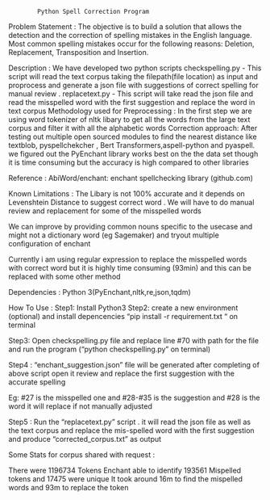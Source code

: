 

			Python Spell Correction Program
Problem Statement  : 
The objective is to build a solution that allows the detection and the correction of spelling mistakes in the English language. Most common spelling mistakes occur for the following reasons: Deletion, Replacement, Transposition and Insertion.

Description : 
We have developed two python scripts 
checkspelling.py -  This script will read the text corpus taking the filepath(file location) as input and proprocess and generate a json file with suggestions of correct spelling for manual review .
replacetext.py - This script will take read the json file and read the misspelled word with the first suggestion and replace the word in text corpus 
Methodology used for Preprocessing : 
In the first step we are using word tokenizer of nltk libary to get all the words from the large text corpus and filter it with all the alphabetic words
Correction approach: 
After testing out multiple open sourced modules to find the nearest distance like textblob, pyspellchekcher , Bert Transformers,aspell-python and pyaspell.  we figured out the PyEnchant library works best on the the data set though it is time consuming but the accuracy is high compared to other libraries 

Reference : AbiWord/enchant: enchant spellchecking library (github.com)

Known Limitations : 
The Libary is not 100% accurate and it depends on Levenshtein Distance to suggest correct word . We will have to do manual review and replacement for some of the misspelled words 

We can improve by providing common nouns specific to the usecase and might not a dictionary word (eg Sagemaker) and tryout multiple configuration of enchant 

Currently i am using regular expression to replace the misspelled words with correct word but it is highly time consuming (93min) and this can be replaced with some other method 




Dependencies : 
Python 3(PyEnchant,nltk,re,json,tqdm) 

How To Use : 
Step1: Install Python3 
Step2: create a new environment (optional) and install depencencies 
“pip install -r requirement.txt “ on terminal 


Step3: Open checkspelling.py file and replace line #70 with path for the file and run the program (“python checkspelling.py” on terminal) 

Step4 : “enchant_suggestion.json” file will be generated after completing of above script open it review and replace the first suggestion with the accurate spelling 

Eg: #27 is the misspelled one and #28-#35 is the suggestion and #28 is the word it will replace if not manually adjusted 


Step5 : Run the “replacetext.py” script . it will read the json file as well as the text corpus and replace the mis-spelled word with the first suggestion and produce “corrected_corpus.txt” as output 
					


Some Stats for corpus shared with request : 

There were 1196734 Tokens 
Enchant able to identify 193561 Mispelled tokens and 17475 were unique 
It took around 16m to find the mispelled words and 93m to replace the token 











